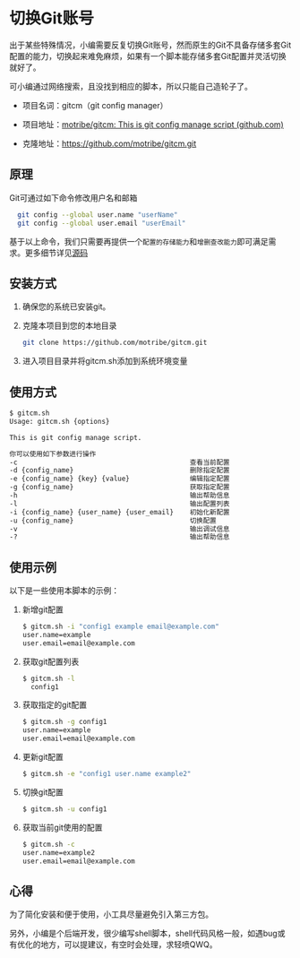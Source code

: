 # 切换Git账号

出于某些特殊情况，小编需要反复切换Git账号，然而原生的Git不具备存储多套Git配置的能力，切换起来难免麻烦，如果有一个脚本能存储多套Git配置并灵活切换就好了。

可小编通过网络搜索，且没找到相应的脚本，所以只能自己造轮子了。

- 项目名词：gitcm（git config manager）

- 项目地址：[motribe/gitcm: This is git config manage script (github.com)](https://github.com/motribe/gitcm)
- 克隆地址：https://github.com/motribe/gitcm.git

## 原理

Git可通过如下命令修改用户名和邮箱

```bash
  git config --global user.name "userName" 
  git config --global user.email "userEmail" 
```

基于以上命令，我们只需要再提供一个`配置的存储能力`和`增删查改能力`即可满足需求。更多细节详见[源码]((https://github.com/motribe/gitcm))

## 安装方式

1. 确保您的系统已安装git。

2. 克隆本项目到您的本地目录

   ```bash
   git clone https://github.com/motribe/gitcm.git
   ```

3. 进入项目目录并将gitcm.sh添加到系统环境变量

## 使用方式

```bash
$ gitcm.sh
Usage: gitcm.sh {options}

This is git config manage script.

你可以使用如下参数进行操作
-c                                           查看当前配置
-d {config_name}                             删除指定配置
-e {config_name} {key} {value}               编辑指定配置
-g {config_name}                             获取指定配置
-h                                           输出帮助信息
-l                                           输出配置列表
-i {config_name} {user_name} {user_email}    初始化新配置
-u {config_name}                             切换配置
-v                                           输出调试信息
-?                                           输出帮助信息
```

## 使用示例

以下是一些使用本脚本的示例：

1. 新增git配置

   ```bash
   $ gitcm.sh -i "config1 example email@example.com"
   user.name=example
   user.email=email@example.com
   ```

2. 获取git配置列表

   ```bash
   $ gitcm.sh -l
     config1
   ```

3. 获取指定的git配置

   ```bash
   $ gitcm.sh -g config1
   user.name=example
   user.email=email@example.com
   ```

4. 更新git配置

   ```bash
   $ gitcm.sh -e "config1 user.name example2"
   ```

5. 切换git配置

   ```bash
   $ gitcm.sh -u config1
   ```

6. 获取当前git使用的配置

   ```bash
   $ gitcm.sh -c
   user.name=example2
   user.email=email@example.com
   ```

## 心得

为了简化安装和便于使用，小工具尽量避免引入第三方包。

另外，小编是个后端开发，很少编写shell脚本，shell代码风格一般，如遇bug或有优化的地方，可以提建议，有空时会处理，求轻喷QWQ。